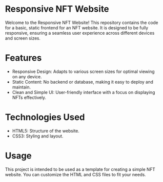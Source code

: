 # Responsive NFT Website

Welcome to the Responsive NFT Website! This repository contains the code for a basic, static frontend for an NFT website. It is designed to be fully responsive, ensuring a seamless user experience across different devices and screen sizes.

# Features
- Responsive Design: Adapts to various screen sizes for optimal viewing on any device.
- Static Content: No backend or database, making it easy to deploy and maintain.
- Clean and Simple UI: User-friendly interface with a focus on displaying NFTs effectively.

# Technologies Used
- HTML5: Structure of the website.
- CSS3: Styling and layout.

# Usage
This project is intended to be used as a template for creating a simple NFT website. You can customize the HTML and CSS files to fit your needs.

